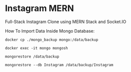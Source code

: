 # Instagram MERN
Full-Stack Instagram Clone using MERN Stack and Socket.IO

How To Import Data Inside Mongo Database:

```
docker cp ./mongo_backup mongo:/data/backup

docker exec -it mongo mongosh

mongorestore /data/backup

mongorestore --db Instagram /data/backup/Instagram

```
